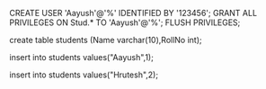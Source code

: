CREATE USER 'Aayush'@'%' IDENTIFIED BY '123456';
GRANT ALL PRIVILEGES ON Stud.* TO 'Aayush'@'%';
FLUSH PRIVILEGES;

create table students
(Name varchar(10),RollNo int);

insert into students
values("Aayush",1);

insert into students
values("Hrutesh",2);
